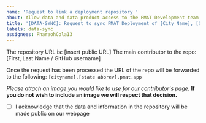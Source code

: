 ```yaml
---
name: 'Request to link a deployment repository '
about: Allow data and data product access to the PMAT Development team
title: '[DATA-SYNC]: Request to sync PMAT Deployment of [City Name], [State Name]'
labels: data-sync
assignees: PharaohCola13
---
```


The repository URL is: [insert public URL]
The main contributor to the repo: [First, Last Name / GitHub username]

Once the request has been processed the URL of the repo will be forwarded to the following:
`[cityname].[state abbrev].pmat.app`

*Please attach an image you would like to use for our contributor's page.*
**If you do not wish to include an image we will respect that decision.**

- [ ] I acknowledge that the data and information in the repository will be made public on our webpage
